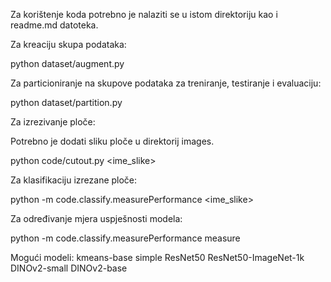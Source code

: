 Za korištenje koda potrebno je nalaziti se u istom direktoriju kao i readme.md datoteka.

Za kreaciju skupa podataka:

python dataset/augment.py

Za particioniranje na skupove podataka za treniranje, testiranje i evaluaciju:

python dataset/partition.py

Za izrezivanje ploče:

Potrebno je dodati sliku ploče u direktorij images.

python code/cutout.py <ime_slike>

Za klasifikaciju izrezane ploče:

python -m code.classify.measurePerformance <model> <ime_slike>

Za određivanje mjera uspješnosti modela:

python -m code.classify.measurePerformance <model> measure

Mogući modeli:
kmeans-base
simple
ResNet50
ResNet50-ImageNet-1k
DINOv2-small
DINOv2-base
